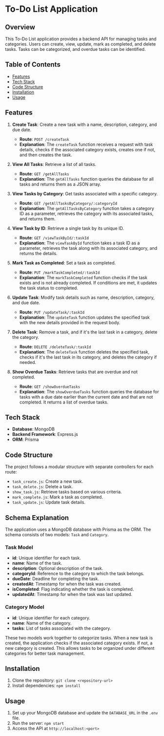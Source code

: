 # To-Do List Application

## Overview

This To-Do List application provides a backend API for managing tasks and categories. Users can create, view, update, mark as completed, and delete tasks. Tasks can be categorized, and overdue tasks can be identified.

## Table of Contents

- [Features](#features)
- [Tech Stack](#tech-stack)
- [Code Structure](#code-structure)
- [Installation](#installation)
- [Usage](#usage)

## Features

1. **Create Task**: Create a new task with a name, description, category, and due date.
   - **Route**: `POST /createTask`
   - **Explanation**: The `createTask` function receives a request with task details, checks if the associated category exists, creates one if not, and then creates the task.

2. **View All Tasks**: Retrieve a list of all tasks.
   - **Route**: `GET /getAllTasks`
   - **Explanation**: The `getAllTasks` function queries the database for all tasks and returns them as a JSON array.

3. **View Tasks by Category**: Get tasks associated with a specific category.
   - **Route**: `GET /getAllTasksByCategory/:categoryId`
   - **Explanation**: The `getAllTasksByCategory` function takes a category ID as a parameter, retrieves the category with its associated tasks, and returns them.

4. **View Task by ID**: Retrieve a single task by its unique ID.
   - **Route**: `GET /viewTaskById/:taskId`
   - **Explanation**: The `viewTaskById` function takes a task ID as a parameter, retrieves the task along with its associated category, and returns the details.

5. **Mark Task as Completed**: Set a task as completed.
   - **Route**: `PUT /markTaskCompleted/:taskId`
   - **Explanation**: The `markTaskCompleted` function checks if the task exists and is not already completed. If conditions are met, it updates the task status to completed.

6. **Update Task**: Modify task details such as name, description, category, and due date.
   - **Route**: `PUT /updateTask/:taskId`
   - **Explanation**: The `updateTask` function updates the specified task with the new details provided in the request body.

7. **Delete Task**: Remove a task, and if it's the last task in a category, delete the category.
   - **Route**: `DELETE /deleteTask/:taskId`
   - **Explanation**: The `deleteTask` function deletes the specified task, checks if it's the last task in its category, and deletes the category if needed.

8. **Show Overdue Tasks**: Retrieve tasks that are overdue and not completed.
   - **Route**: `GET /showOverdueTasks`
   - **Explanation**: The `showOverdueTasks` function queries the database for tasks with a due date earlier than the current date and that are not completed. It returns a list of overdue tasks.

## Tech Stack

- **Database**: MongoDB
- **Backend Framework**: Express.js
- **ORM**: Prisma

## Code Structure

The project follows a modular structure with separate controllers for each route:

- `task_create.js`: Create a new task.
- `task_delete.js`: Delete a task.
- `show_task.js`: Retrieve tasks based on various criteria.
- `mark_complete.js`: Mark a task as completed.
- `task_update.js`: Update task details.

## Schema Explanation

The application uses a MongoDB database with Prisma as the ORM. The schema consists of two models: `Task` and `Category`.

### Task Model

- **id**: Unique identifier for each task.
- **name**: Name of the task.
- **description**: Optional description of the task.
- **categoryId**: Reference to the category to which the task belongs.
- **dueDate**: Deadline for completing the task.
- **createdAt**: Timestamp for when the task was created.
- **isCompleted**: Flag indicating whether the task is completed.
- **updatedAt**: Timestamp for when the task was last updated.

### Category Model

- **id**: Unique identifier for each category.
- **name**: Name of the category.
- **tasks**: List of tasks associated with the category.

These two models work together to categorize tasks. When a new task is created, the application checks if the associated category exists. If not, a new category is created. This allows tasks to be organized under different categories for better task management.

## Installation

1. Clone the repository: `git clone <repository-url>`
2. Install dependencies: `npm install`

## Usage

1. Set up your MongoDB database and update the `DATABASE_URL` in the `.env` file.
2. Run the server: `npm start`
3. Access the API at `http://localhost:<port>`
